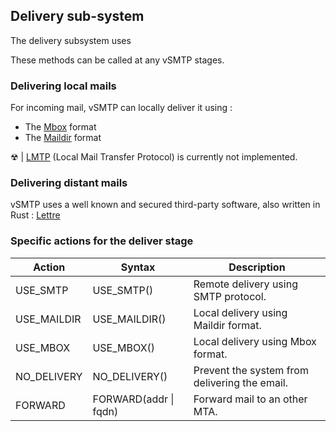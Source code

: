 ## Delivery sub-system

The delivery subsystem uses 

These methods can be called at any vSMTP stages. 

### Delivering local mails

For incoming mail, vSMTP can locally deliver it using :

- The [Mbox] format 
- The [Maildir] format

[Mbox]: https://datatracker.ietf.org/doc/html/rfc4155
[Maildir]: https://en.wikipedia.org/wiki/Maildir

&#9762; | [LMTP] (Local Mail Transfer Protocol) is currently not implemented.

[LMTP]: https://en.wikipedia.org/wiki/Local_Mail_Transfer_Protocol

### Delivering distant mails

vSMTP uses a well known and secured third-party software, also written in Rust : [Lettre]

[Lettre]: https://github.com/lettre/lettre

### Specific actions for the deliver stage

| Action | Syntax | Description |
| ---- | ---- | ---- |
| USE_SMTP | USE_SMTP() | Remote delivery using SMTP protocol.
| USE_MAILDIR | USE_MAILDIR() | Local delivery using Maildir format.
| USE_MBOX | USE_MBOX() | Local delivery using Mbox format.
| NO_DELIVERY | NO_DELIVERY() | Prevent the system from delivering the email.
| FORWARD | FORWARD(addr \| fqdn) | Forward mail to an other MTA.
